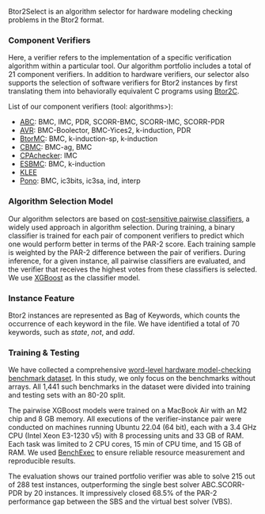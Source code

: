 Btor2Select is an algorithm selector for hardware modeling checking problems in the Btor2 format.

### Component Verifiers
Here, a verifier refers to the implementation of a specific verification algorithm within a particular tool. Our algorithm portfolio includes a total of 21 component verifiers. In addition to hardware verifiers, our selector also supports the selection of software verifiers for Btor2 instances by first translating them into behaviorally equivalent C programs using [Btor2C](https://gitlab.com/sosy-lab/software/btor2c).

List of our component verifiers (tool: algorithms>):

* [ABC](https://github.com/berkeley-abc/abc): BMC, IMC, PDR, SCORR-BMC, SCORR-IMC, SCORR-PDR
* [AVR](https://github.com/aman-goel/avr): BMC-Boolector, BMC-Yices2, k-induction, PDR
* [BtorMC](https://boolector.github.io/): BMC, k-induction-sp, k-induction
* [CBMC](https://www.cprover.org/cbmc/): BMC-ag, BMC
* [CPAchecker](https://cpachecker.sosy-lab.org/): IMC
* [ESBMC](https://github.com/esbmc/esbmc): BMC, k-induction
* [KLEE](https://klee-se.org/)
* [Pono](https://github.com/stanford-centaur/pono): BMC, ic3bits, ic3sa, ind, interp

### Algorithm Selection Model
Our algorithm selectors are based on [cost-sensitive pairwise classifiers](http://www.cs.ubc.ca/labs/beta/Projects/SATzilla/SATzilla2012final.pdf), a widely used approach in algorithm selection. During training, a binary classifier is trained for each pair of component verifiers to predict which one would perform better in terms of the PAR-2 score. Each training sample is weighted by the PAR-2 difference between the pair of verifiers. During inference, for a given instance, all pairwise classifiers are evaluated, and the verifier that receives the highest votes from these classifiers is selected. We use [XGBoost](https://xgboost.readthedocs.io/en/stable/) as the classifier model. 

### Instance Feature
Btor2 instances are represented as Bag of Keywords, which counts the occurrence of each keyword in the file. We have identified a total of 70 keywords, such as *state*,  *not*, and *add*.

### Training \& Testing
We have collected a comprehensive [word-level hardware model-checking benchmark dataset](https://gitlab.com/sosy-lab/research/data/word-level-hwmc-benchmarks/). In this study, we only focus on the benchmarks without arrays. All 1,441 such benchmarks in the dataset were divided into training and testing sets with an 80-20 split. 

The pairwise XGBoost models were trained on a MacBook Air with an M2 chip and 8 GB memory. All executions of the verifier-instance pair were conducted on machines running Ubuntu 22.04 (64 bit), each with a 3.4 GHz CPU (Intel Xeon E3-1230 v5) with 8 processing units and 33 GB of RAM. Each task was limited to 2 CPU cores, 15 min of CPU time, and 15 GB of RAM. We used [BenchExec](https://github.com/sosy-lab/benchexec) to ensure reliable resource measurement and reproducible results. 

The evaluation shows our trained portfolio verifier was able to solve 215 out of 288 test instances, outperforming the single best solver ABC.SCORR-PDR by 20 instances. It impressively closed 68.5% of the PAR-2 performance gap between the SBS and the virtual best solver (VBS). 